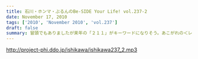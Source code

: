 ```yaml
---
title: 石川・ホンマ・ぶるんのBe-SIDE Your Life! vol.237-2
date: November 17, 2010
tags: ['2010', 'November 2010', 'vol.237']
draft: false
summary: 冒頭でもありましたが来年の「２１１」がキーワードになりそう。あこがれの＜レーザー＞が見られるチャンスがありそうです。NAMAE
---
```


http://project-phi.ddo.jp/ishikawa/ishikawa237_2.mp3